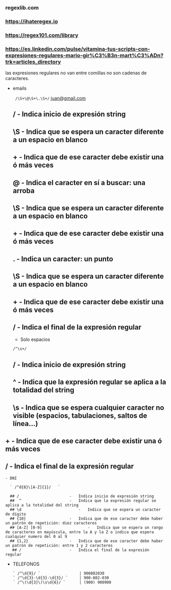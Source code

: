 ### regexlib.com
### https://ihateregex.io
### https://regex101.com/library
### https://es.linkedin.com/pulse/vitamina-tus-scripts-con-expresiones-regulares-mario-gir%C3%B3n-mart%C3%ADn?trk=articles_directory

las expresiones regulares no van entre comillas no son cadenas de caracteres.
  - emails

       `  /\S+\@\S+\.\S+/ ` 
          juan@gmail.com
    ##    /			-	Indica inicio de expresión string
    ##   \S 			-	Indica que se espera un caracter diferente a un espacio en blanco
    ##   +			-	Indica que de ese caracter debe existir una ó más veces
    ##   \@			-	Indica el caracter en sí a buscar: una arroba
    ##   \S 			-	Indica que se espera un caracter diferente a un espacio en blanco
    ##   +			-	Indica que de ese caracter debe existir una ó más veces
    ##   \.			-	Indica un caracter: un punto
    ##   \S 			-	Indica que se espera un caracter diferente a un espacio en blanco
    ##   +			-	Indica que de ese caracter debe existir una ó más veces
    ##   /			-	Indica el final de la expresión regular

    - Solo espacios

     ` /^\s+/ `

    ##  /						-	Indica inicio de expresión string
    ##  ^						-	Indica que la expresión regular se aplica a la totalidad del string
    ## \s 						-	Indica que se espera cualquier caracter no visible (espacios, tabulaciones, saltos de línea...)
   ## +						-	Indica que de ese caracter debe existir una ó más veces
   ## /						-	Indica el final de la expresión regular


    - DNI

      ` /^d{8}\[A-Z]{1}/   `

      ## /						-	Indica inicio de expresión string
      ##  ^						-	Indica que la expresión regular se aplica a la totalidad del string
      ## \d 						-	Indica que se espera un caracter de dígito
      ## {10}					-	Indica que de ese caracter debe haber un patrón de repetición: diez caracteres
      ## [A-Z] [0-9]					- 	Indica que se espera un rango de caracteres en mayúscula, entre la A y la Z o indica que espera cualquier numero del 0 al 9
      ## {1,2}					-	Indica que de ese caracter debe haber un patrón de repetición: entre 1 y 2 caracteres
       ## /						-	Indica el final de la expresión regular  

  - TELEFONOS

        ` /^\d{9}/ `                 | 900802030
        ` /^\d{3}-\d{3}-\d{3}/ `     | 900-802-030 
        ` /^\(\d{3}\)\s\d{6}/ `      | (900) 900900
